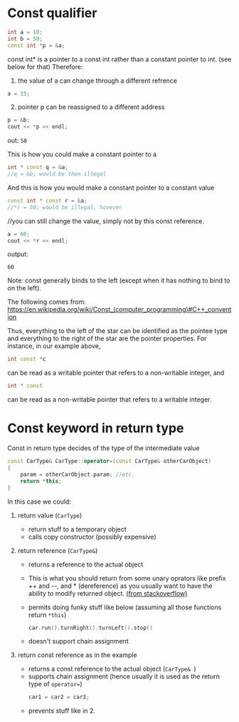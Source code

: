 # Const qualifier

```C++
int a = 10;
int b = 50;
const int *p = &a;
```

const int* is a pointer to a const int rather than a constant pointer to int. (see below for that)
Therefore:
1. the value of a can change through a different refrence
```C++
a = 15;
```

2. pointer p can be reassigned to a different address
```C++
p = &b;
cout << *p << endl;
```

out: ```50```

This is how you could make a constant pointer to a
```C++
int * const q = &a;
//q = &b; would be then illegal
```

And this is how you would make a constant pointer to a constant value

```C++
const int * const r = &a;
//*r = 50; would be illegal, hovever
```
//you can still change the value, simply not by this const reference.

```C++
a = 60;
cout << *r << endl;
```

output:

```
60
```

Note: const generally binds to the left (except when it has nothing to bind to on the left).

The following comes from:
https://en.wikipedia.org/wiki/Const_(computer_programming)#C++_convention

Thus, everything to the left of the star can be identified as the pointee type and everything to the right of the star are the pointer properties. For instance, in our example above, 
```C++
int const *c
```
can be read as a writable pointer that refers to a non-writable integer, and 
```c++
int * const
```
 can be read as a non-writable pointer that refers to a writable integer.

# Const keyword in return type

Const in return type decides of the type of the intermediate value

```C++
const CarType& CarType::operator=(const CarType& otherCarObject)
{
    param = otherCarObject.param; //etc.
    return *this;
}
```
In this case we could:
1. return value (```CarType```)
    - return stuff to a temporary object
    - calls copy constructor (possibly expensive)
2. return reference (```CarType&```)
    - returns a reference to the actual object
    - This is what you should return from some unary oprators like prefix ++ and --, and * (dereference) as you usually want to have the ability to modify returned object. [(from stackoverflow)](https://stackoverflow.com/questions/21778045/c-return-value-reference-const-reference)

    - permits doing funky stuff like below (assuming all those functions return ```*this```)
        ```C++
        car.run().turnRight().turnLeft().stop()
        
        ```
    - doesn't support chain assignment

3. return const reference as in the example
    - returns a const reference to the actual object (```CarType& ```)
    - supports chain assignment (hence usually it is used as the return type of ```operator=```)
        ```C++
        car1 = car2 = car3;
        ```
    - prevents stuff like in 2.